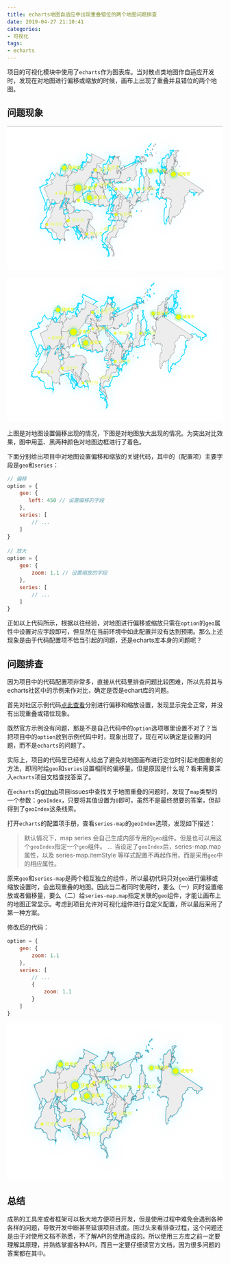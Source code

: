 ```yaml
---
title: echarts地图自适应中出现重叠错位的两个地图问题排查
date: 2019-04-27 21:10:41
categories:
- 可视化
tags:
- echarts
---
```


项目的可视化模块中使用了`echarts`作为图表库。当对散点类地图作自适应开发时，发现在对地图进行偏移或缩放的时候，画布上出现了重叠并且错位的两个地图。

## 问题现象

![offset](/images/echarts/offset.png)

![zoom](/images/echarts/zoom.png)

上图是对地图设置偏移出现的情况，下图是对地图放大出现的情况。为突出对比效果，图中用蓝、黑两种颜色对地图边框进行了着色。

下面分别给出项目中对地图设置偏移和缩放的关键代码，其中的（配置项）主要字段是`geo`和`series`：
```javascript
// 偏移
option = {
    geo: {
       left: 450 // 设置偏移的字段
    },
    series: [
        // ...
    ]
}

// 放大
option = {
    geo: {
        zoom: 1.1 // 设置缩放的字段
    },
    series: [
        // ...
    ]
}
```
正如以上代码所示，根据以往经验，对地图进行偏移或缩放只需在`option`的`geo`属性中设置对应字段即可，但显然在当前环境中如此配置并没有达到预期。那么上述现象是由于代码配置项不恰当引起的问题，还是echarts库本身的问题呢？

## 问题排查

因为项目中的代码配置项非常多，直接从代码里排查问题比较困难，所以先将其与echarts社区中的示例来作对比，确定是否是echart库的问题。

首先对社区示例代码[点此查看](https://gallery.echartsjs.com/editor.html?c=xSkUQiHdBz)分别进行偏移和缩放设置，发现显示完全正常，并没有出现重叠或错位现象。

既然官方示例没有问题，那是不是自己代码中的`option`选项哪里设置不对了？当把项目中的`option`放到示例代码中时，现象出现了，现在可以确定是设置的问题，而不是`echarts`的问题了。

实际上，项目的代码里已经有人给出了避免对地图画布进行定位时引起地图重影的方法，即同时给`geo`和`series`设置相同的偏移量。但是原因是什么呢？看来需要深入`echarts`项目文档查找答案了。

在`echarts`的[github]()项目issues中查找关于地图重叠的问题时，发现了`map`类型的一个参数：`geoIndex`，只要将其值设置为`0`即可。虽然不是最终想要的答案，但却得到了`geoIndex`这条线索。

打开`echarts`的配置项手册，查看`series-map`的`geoIndex`选项，发现如下描述：
> 默认情况下，map series 会自己生成内部专用的`geo`组件。但是也可以用这个`geoIndex`指定一个`geo`组件。
> ...
> 当设定了`geoIndex`后，series-map.map 属性，以及 series-map.itemStyle 等样式配置不再起作用，而是采用`geo`中的相应属性。

原来`geo`和`series-map`是两个相互独立的组件，所以最初代码只对`geo`进行偏移或缩放设置时，会出现重叠的地图。因此当二者同时使用时，要么（一）同时设置缩放或者偏移量，要么（二）给`series-map.map`指定关联的`geo`组件，才能让画布上的地图正常显示。考虑到项目允许对可视化组件进行自定义配置，所以最后采用了第一种方案。

修改后的代码：
```javascript
option = {
    geo: {
        zoom: 1.1
    },
    series: [
        // ...
        {
            zoom: 1.1
        }
    ]
}
```

![正常缩放的地图](/images/echarts/normal.png)

## 总结

成熟的工具库或者框架可以极大地方便项目开发，但是使用过程中难免会遇到各种各样的问题，导致开发中断甚至延误项目进度。回过头来看排查过程，这个问题还是由于对使用文档不熟悉，不了解API的使用造成的。所以使用三方库之前一定要理解其原理，并熟练掌握各种API，而且一定要仔细读官方文档，因为很多问题的答案都在其中。
